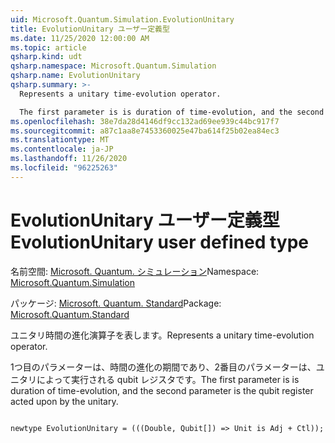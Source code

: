 ```yaml
---
uid: Microsoft.Quantum.Simulation.EvolutionUnitary
title: EvolutionUnitary ユーザー定義型
ms.date: 11/25/2020 12:00:00 AM
ms.topic: article
qsharp.kind: udt
qsharp.namespace: Microsoft.Quantum.Simulation
qsharp.name: EvolutionUnitary
qsharp.summary: >-
  Represents a unitary time-evolution operator.

  The first parameter is is duration of time-evolution, and the second parameter is the qubit register acted upon by the unitary.
ms.openlocfilehash: 38e7da28d4146df9cc132ad69ee939c44bc917f7
ms.sourcegitcommit: a87c1aa8e7453360025e47ba614f25b02ea84ec3
ms.translationtype: MT
ms.contentlocale: ja-JP
ms.lasthandoff: 11/26/2020
ms.locfileid: "96225263"
---
```

# <a name="evolutionunitary-user-defined-type"></a><span data-ttu-id="1ac5a-102">EvolutionUnitary ユーザー定義型</span><span class="sxs-lookup"><span data-stu-id="1ac5a-102">EvolutionUnitary user defined type</span></span>

<span data-ttu-id="1ac5a-103">名前空間: [Microsoft. Quantum. シミュレーション](xref:Microsoft.Quantum.Simulation)</span><span class="sxs-lookup"><span data-stu-id="1ac5a-103">Namespace: [Microsoft.Quantum.Simulation](xref:Microsoft.Quantum.Simulation)</span></span>

<span data-ttu-id="1ac5a-104">パッケージ: [Microsoft. Quantum. Standard](https://nuget.org/packages/Microsoft.Quantum.Standard)</span><span class="sxs-lookup"><span data-stu-id="1ac5a-104">Package: [Microsoft.Quantum.Standard](https://nuget.org/packages/Microsoft.Quantum.Standard)</span></span>


<span data-ttu-id="1ac5a-105">ユニタリ時間の進化演算子を表します。</span><span class="sxs-lookup"><span data-stu-id="1ac5a-105">Represents a unitary time-evolution operator.</span></span>

<span data-ttu-id="1ac5a-106">1つ目のパラメーターは、時間の進化の期間であり、2番目のパラメーターは、ユニタリによって実行される qubit レジスタです。</span><span class="sxs-lookup"><span data-stu-id="1ac5a-106">The first parameter is is duration of time-evolution, and the second parameter is the qubit register acted upon by the unitary.</span></span>

```qsharp

newtype EvolutionUnitary = (((Double, Qubit[]) => Unit is Adj + Ctl));
```

